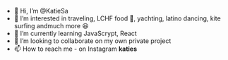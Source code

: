 - 👋 Hi, I’m @KatieSa
- 👀 I’m interested in traveling, LCHF food 🥑, yachting, latino dancing, kite surfing andmuch more 😆
- 🌱 I’m currently learning JavaScrypt, React 
- 💞️ I’m looking to collaborate on my own  private project
- 📫 How to reach me - on Instagram __katies__

<!---
KatieSa/KatieSa is a ✨ special ✨ repository because its `README.md` (this file) appears on your GitHub profile.
You can click the Preview link to take a look at your changes.
--->
